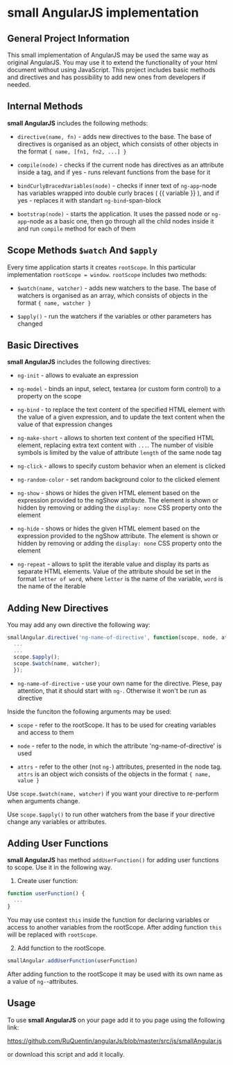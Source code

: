 small AngularJS implementation
=====================

General Project Information
-----------------------------------
This small implementation of AngularJS may be used the same way as original AngularJS. You may use it to extend the functionality of your html document without using JavaScript.
This project includes basic methods and directives and has possibility to add new ones from developers if needed.


Internal Methods
-----------------------------------
**small AngularJS** includes the following methods:

* `directive(name, fn)` - adds new directives to the base. The base of directives is organised as an object, which consists of other objects in the format `{ name, [fn1, fn2, ...] }`

* `compile(node)` - checks if the current node has directives as an attribute inside a tag, and if yes - runs relevant functions from the base for it

* `bindCurlyBracedVariables(node)` - checks if inner text of `ng-app`-node has variables wrapped into double curly braces ( {{ variable }} ), and if yes - replaces it with standart `ng-bind`-span-block

* `bootstrap(node)` - starts the application. It uses the passed node or `ng-app`-node as a basic one, then go through all the child nodes inside it and run `compile` method for each of them


Scope Methods `$watch` And `$apply`
-----------------------------------
Every time application starts it creates `rootScope`. In this particular implementation `rootScope = window`.
`rootScope` includes two methods:

* `$watch(name, watcher)` - adds new watchers to the base. The base of watchers is organised as an array, which consists of objects in the format `{ name, watcher }`

* `$apply()` - run the watchers if the variables or other parameters has changed


Basic Directives
-----------------------------------
**small AngularJS** includes the following directives:

* `ng-init` - allows to evaluate an expression

* `ng-model` - binds an input, select, textarea (or custom form control) to a property on the scope

* `ng-bind` - to replace the text content of the specified HTML element with the value of a given expression, and to update the text content when the value of that expression changes

* `ng-make-short` - allows to shorten text content of the specified HTML element, replacing extra text content with `...`. The number of visible symbols is limited by the value of attribute `length` of the same node tag

* `ng-click` - allows to specify custom behavior when an element is clicked

* `ng-random-color` - set random background color to the clicked element

* `ng-show` - shows or hides the given HTML element based on the expression provided to the ngShow attribute. The element is shown or hidden by removing or adding the `display: none` CSS property onto the element

* `ng-hide` - shows or hides the given HTML element based on the expression provided to the ngShow attribute. The element is shown or hidden by removing or adding the `display: none` CSS property onto the element

* `ng-repeat` - allows to split the iterable value and display its parts as separate HTML elements. Value of the attribute should be set in the format `letter of word`, where `letter` is the name of the variable, `word` is the name of the iterable


Adding New Directives
-----------------------------------
You may add any own directive the following way:

```js
smallAngular.directive('ng-name-of-directive', function(scope, node, attrs) {
  ...
  ...
  scope.$apply();
  scope.$watch(name, watcher);
  });
```
* `ng-name-of-directive` - use your own name for the directive. Plese, pay attention, that it should start with `ng-`. Otherwise it won't be run as directive

Inside the funciton the following arguments may be used:

* `scope` - refer to the rootScope. It has to be used for creating variables and access to them

* `node` - refer to the node, in which the attribute 'ng-name-of-directive' is used

* `attrs` - refer to the other (not `ng-`) attributes, presented in the node tag. `attrs` is an object wich consists of the objects in the format `{ name, value }`

Use `scope.$watch(name, watcher)` if you want your directive to re-perform when arguments change.

Use `scope.$apply()` to run other watchers from the base if your directive change any variables or attributes.


Adding User Functions
-----------------------------------
**small AngularJS** has method `addUserFunction()` for adding user functions to scope. Use it in the following way.

1. Create user function:
```js
function userFunction() {
  ...
}
```
You may use context `this` inside the function for declaring variables or access to another variables from the rootScope. After adding function `this` will be replaced with `rootScope`.

2. Add function to the rootScope.

```js
smallAngular.addUserFunction(userFunction)
```
After adding function to the rootScope it may be used with its own name as a value of `ng-`-attributes.


Usage
-----------------------------------
To use **small AngularJS** on your page add it to you page using the following link:

https://github.com/RuQuentin/angularJs/blob/master/src/js/smallAngular.js

or download this script and add it locally.